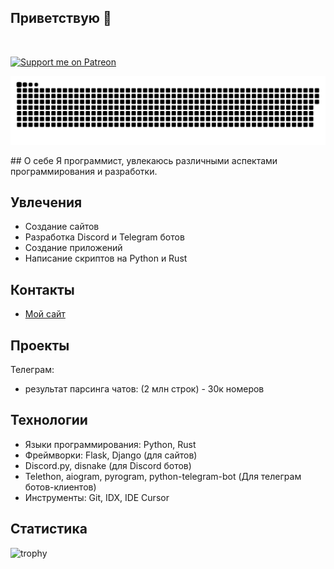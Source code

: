## Приветствую 👋

<div id="header" align="left">
  <img src="https://komarev.com/ghpvc/?username=NikeYT&style=for-the-badge&color=green" alt=""/>
</div>

[![Support me on Patreon](https://img.shields.io/badge/Support%20me%20on-Patreon-orange.svg?style=for-the-badge&logo=patreon)](https://www.patreon.com/Timur854)

<p align="center">
 <img width="900" src="assets/github-snake.svg" alt="snake"/>
</p>
## О себе
Я программист, увлекаюсь различными аспектами программирования и разработки.

## Увлечения
- Создание сайтов
- Разработка Discord и Telegram ботов
- Создание приложений
- Написание скриптов на Python и Rust

## Контакты
- [Мой сайт](http://u777174p.beget.tech/)

## Проекты
Телеграм: 
  - результат парсинга чатов: (2 млн строк) - 30к номеров
## Технологии
- Языки программирования: Python, Rust
- Фреймворки: Flask, Django (для сайтов)
- Discord.py, disnake (для Discord ботов)
- Telethon, aiogram, pyrogram, python-telegram-bot (Для телеграм ботов-клиентов)
- Инструменты: Git, IDX, IDE Cursor

## Статистика
![trophy](https://github-profile-trophy.vercel.app/?username=NikeYT&no-frame=true)

